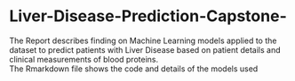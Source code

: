 # Liver-Disease-Prediction-Capstone-
The Report describes finding on Machine Learning models applied to the dataset to predict patients with Liver Disease based on patient details and clinical measurements of blood proteins.   
The Rmarkdown file shows the code and details of the models used
